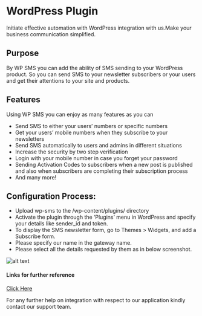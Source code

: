 # WordPress Plugin

Initiate effective automation with WordPress integration with us.Make your business communication simplified.

## Purpose

By WP SMS you can add the ability of SMS sending to your WordPress product. So you can send SMS to your newsletter subscribers or your users and get their attentions to your site and products.

## Features

Using WP SMS you can enjoy as many features as you can

* Send SMS to either your users’ numbers or specific numbers
* Get your users’ mobile numbers when they subscribe to your newsletters
* Send SMS automatically to users and admins in different situations
* Increase the security by two step verification
* Login with your mobile number in case you forget your password
* Sending Activation Codes to subscribers when a new post is published and also when subscribers are completing their subscription process
* And many more!

## Configuration Process:

* Upload wp-sms to the /wp-content/plugins/ directory
* Activate the plugin through the ‘Plugins’ menu in WordPress and specify your details like sender_id and token.
* To display the SMS newsletter form, go to Themes > Widgets, and add a Subscribe form.
* Please specify our name in the gateway name.
* Please select all the details requested by them as in below screenshot.

![alt text](/images/docimages/wordpress1.png)

#### Links for further reference
 
 [Click Here](https://wordpress.org/plugins/wp-sms/#description)
 
 For any further help on integration with respect to our application kindly contact our support team.
 
 
 